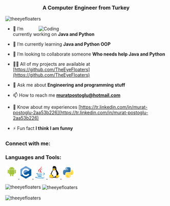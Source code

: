 <h3 align="center">A Computer Engineer from Turkey</h3>

<p align="left"> <img src="https://komarev.com/ghpvc/?username=theeyefloaters&label=Profile%20views&color=0e75b6&style=flat" alt="theeyefloaters" /> </p>

<img align="right" alt="Coding" width="400" src="https://twilio-cms-prod.s3.amazonaws.com/original_images/gif02.gif">

- 🔭 I’m currently working on **Java and Python**

- 🌱 I’m currently learning **Java and Python OOP**

- 👯 I’m looking to collaborate someone **Who needs help Java and Python**

- 👨‍💻 All of my projects are available at [https://github.com/TheEyeFloaters](https://github.com/TheEyeFloaters)

- 💬 Ask me about **Engineering and programming stuff**

- 📫 How to reach me **muratpostoglu@hotmail.com**

- 📄 Know about my experiences [https://tr.linkedin.com/in/murat-postoglu-2aa53b226](https://tr.linkedin.com/in/murat-postoglu-2aa53b226)

- ⚡ Fun fact **I think I am funny**

<h3 align="left">Connect with me:</h3>
<p align="left">
</p>

<h3 align="left">Languages and Tools:</h3>
<p align="left"> <a href="https://developer.android.com" target="_blank" rel="noreferrer"> <img src="https://raw.githubusercontent.com/devicons/devicon/master/icons/android/android-original-wordmark.svg" alt="android" width="40" height="40"/> </a> <a href="https://www.cprogramming.com/" target="_blank" rel="noreferrer"> <img src="https://raw.githubusercontent.com/devicons/devicon/master/icons/c/c-original.svg" alt="c" width="40" height="40"/> </a> <a href="https://www.java.com" target="_blank" rel="noreferrer"> <img src="https://raw.githubusercontent.com/devicons/devicon/master/icons/java/java-original.svg" alt="java" width="40" height="40"/> </a> <a href="https://www.linux.org/" target="_blank" rel="noreferrer"> <img src="https://raw.githubusercontent.com/devicons/devicon/master/icons/linux/linux-original.svg" alt="linux" width="40" height="40"/> </a> <a href="https://www.python.org" target="_blank" rel="noreferrer"> <img src="https://raw.githubusercontent.com/devicons/devicon/master/icons/python/python-original.svg" alt="python" width="40" height="40"/> </a> </p>

<p><img align="left" src="https://github-readme-stats.vercel.app/api/top-langs?username=theeyefloaters&show_icons=true&locale=en&layout=compact" alt="theeyefloaters" /></p>

<p>&nbsp;<img align="center" src="https://github-readme-stats.vercel.app/api?username=theeyefloaters&show_icons=true&locale=en" alt="theeyefloaters" /></p>

<p><img align="center" src="https://github-readme-streak-stats.herokuapp.com/?user=theeyefloaters&" alt="theeyefloaters" /></p>
